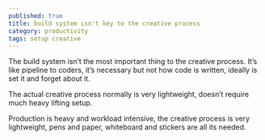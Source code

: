```yaml
---
published: true
title: build system isn't key to the creative process
category: productivity
tags: setup creative
---
```

The build system isn’t the most important thing to the creative process. It’s like pipeline to coders, it’s necessary but not how code is written, ideally is set it and forget about it.

The actual creative process normally is very lightweight, doesn’t require much heavy lifting setup.

Production is heavy and workload intensive, the creative process is very lightweight, pens and paper, whiteboard and stickers are all its needed.